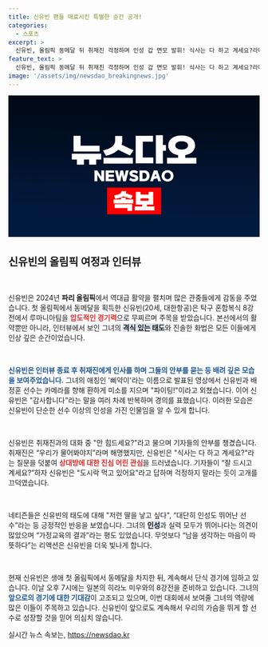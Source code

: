 ```yaml
---
title: 신유빈 팬들 매료시킨 특별한 순간 공개!
categories:
  - 스포츠
excerpt: >
  신유빈, 올림픽 동메달 뒤 취재진 걱정하며 인성 갑 면모 발휘! 식사는 다 하고 계세요?라며 따뜻한 배려로 네티즌들 감동. 그녀의 첫 올림픽 여정 속에 숨겨진 진정한 스타성!
feature_text: >
  신유빈, 올림픽 동메달 뒤 취재진 걱정하며 인성 갑 면모 발휘! 식사는 다 하고 계세요?라며 따뜻한 배려로 네티즌들 감동. 그녀의 첫 올림픽 여정 속에 숨겨진 진정한 스타성!
image: '/assets/img/newsdao_breakingnews.jpg'
---
```


<p><img src="/assets/img/newsdao_breakingnews.jpg" alt="ranknews 속보" /></p>

<h2 data-ke-size="size26">신유빈의 올림픽 여정과 인터뷰</h2>

<p data-ke-size="size16">&nbsp;</p>

<p>신유빈은 2024년 <b>파리 올림픽</b>에서 역대급 활약을 펼치며 많은 관중들에게 감동을 주었습니다. 첫 올림픽에서 동메달을 획득한 신유빈(20세, 대한항공)은 탁구 혼합복식 8강전에서 루마니아팀을 <b><span style="color: #ee2323;">압도적인 경기력</span></b>으로 무찌르며 주목을 받았습니다. 본선에서의 활약뿐만 아니라, 인터뷰에서 보인 그녀의 <b><span style="background-color: #21538527;">격식 있는 태도</span></b>와 진솔한 화법은 모든 이들에게 인상 깊은 순간이었습니다. </p>

<p data-ke-size="size16">&nbsp;</p>

<p><b><span style="color: #1a5490;">신유빈은 인터뷰 종료 후 취재진에게 인사를 하며 그들의 안부를 묻는 등 배려 깊은 모습을 보여주었습니다.</span></b> 그녀의 애칭인 '삐약이'라는 이름으로 발표된 영상에서 신유빈과 배정훈 선수는 카메라를 향해 환하게 미소를 지으며 "파이팅!"이라고 외쳤습니다. 이어 신유빈은 "감사합니다"라는 말을 여러 차례 반복하며 경의를 표했습니다. 이러한 모습은 신유빈이 단순한 선수 이상의 인성을 가진 인물임을 알 수 있게 합니다.</p>

<p data-ke-size="size16">&nbsp;</p>

<p>신유빈은 취재진과의 대화 중 "안 힘드세요?"라고 물으며 기자들의 안부를 챙겼습니다. 취재진은 “우리가 물어봐야지”라며 해명했지만, 신유빈은 "식사는 다 하고 계세요?"라는 질문을 덧붙여 <b><span style="color: #ee2323;">상대방에 대한 진심 어린 관심</span></b>을 드러냈습니다. 기자들이 “잘 드시고 계세요?”하자 신유빈은 "도시락 먹고 있어요"라고 답하며 걱정하지 말라는 듯이 고개를 끄덕였습니다.</p>

<p data-ke-size="size16">&nbsp;</p>

<p>네티즌들은 신유빈의 태도에 대해 "저런 딸을 낳고 싶다", “대단히 인성도 뛰어난 선수”라는 등 긍정적인 반응을 보였습니다. 그녀의 <b><span style="background-color: #21538527;">인성</span></b>과 실력 모두가 뛰어나다는 의견이 많았으며 “가정교육의 결과”라는 평도 있었습니다. 무엇보다 “남을 생각하는 마음이 따뜻하다”는 리액션은 신유빈을 더욱 빛나게 합니다.</p>

<p data-ke-size="size16">&nbsp;</p>

<p>현재 신유빈은 생애 첫 올림픽에서 동메달을 차지한 뒤, 계속해서 단식 경기에 임하고 있습니다. 이날 오후 7시에는 일본의 히라노 미우와의 8강전을 준비하고 있습니다. 그녀의 <b><span style="color: #1a5490;">앞으로의 경기에 대한 기대감</span></b>이 고조되고 있으며, 이번 대회에서 보여줄 그녀의 역량에 많은 이들이 주목하고 있습니다. 신유빈이 앞으로도 계속해서 우리의 가슴을 뛰게 할 선수로 성장할 것을 믿어 의심치 않습니다.</p>
실시간 뉴스 속보는, <a href="https://newsdao.kr" rel="dofollow">https://newsdao.kr</a>


